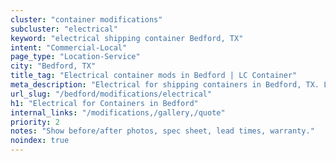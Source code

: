 ```yaml
---
cluster: "container modifications"
subcluster: "electrical"
keyword: "electrical shipping container Bedford, TX"
intent: "Commercial-Local"
page_type: "Location-Service"
city: "Bedford, TX"
title_tag: "Electrical container mods in Bedford | LC Container"
meta_description: "Electrical for shipping containers in Bedford, TX. Local fabrication & pro install. LC Container — Since 2003. Get a quote."
url_slug: "/bedford/modifications/electrical"
h1: "Electrical for Containers in Bedford"
internal_links: "/modifications,/gallery,/quote"
priority: 2
notes: "Show before/after photos, spec sheet, lead times, warranty."
noindex: true
---
```


<!-- TODO: Add unique city/inventory copy, images, and internal links here. -->
